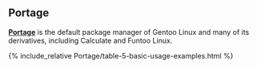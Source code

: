 ## Portage
[**Portage**](https://wiki.gentoo.org/wiki/Portage) is the default package manager of Gentoo Linux and many of its derivatives, including Calculate and Funtoo Linux.

{% include_relative Portage/table-5-basic-usage-examples.html %}
